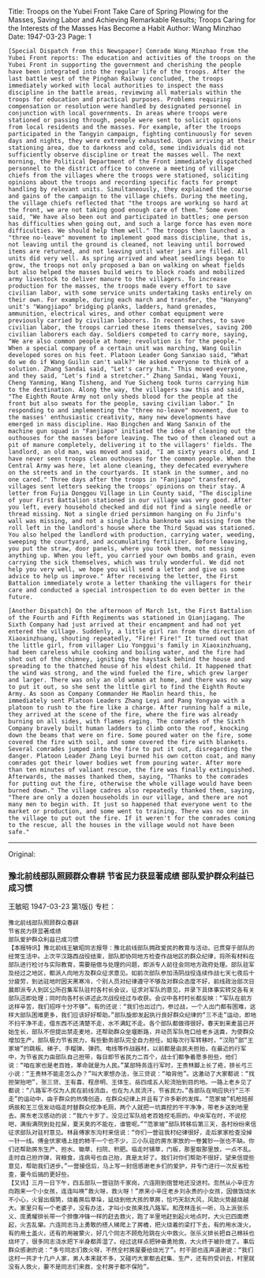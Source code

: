 Title: Troops on the Yubei Front Take Care of Spring Plowing for the Masses, Saving Labor and Achieving Remarkable Results; Troops Caring for the Interests of the Masses Has Become a Habit
Author: Wang Minzhao
Date: 1947-03-23
Page: 1

    [Special Dispatch from this Newspaper] Comrade Wang Minzhao from the Yubei Front reports: The education and activities of the troops on the Yubei Front in supporting the government and cherishing the people have been integrated into the regular life of the troops. After the last battle west of the Pinghan Railway concluded, the troops immediately worked with local authorities to inspect the mass discipline in the battle areas, reviewing all materials within the troops for education and practical purposes. Problems requiring compensation or resolution were handled by designated personnel in conjunction with local governments. In areas where troops were stationed or passing through, people were sent to solicit opinions from local residents and the masses. For example, after the troops participated in the Tangyin campaign, fighting continuously for seven days and nights, they were extremely exhausted. Upon arriving at their stationing area, due to darkness and cold, some individuals did not sufficiently observe discipline or treat the masses well. The next morning, the Political Department of the Front immediately dispatched personnel to the district office to convene a meeting of village chiefs from the villages where the troops were stationed, soliciting opinions about the troops and recording specific facts for prompt handling by relevant units. Simultaneously, they explained the course and gains of the campaign to the village chiefs. During the meeting, the village chiefs reflected that "the troops are working so hard at the front, we are not taking good enough care of them." Some even said, "We have also been out and participated in battles; one person has difficulties when going out, and such a large force has even more difficulties. We should help them well." The troops then launched a "three no-leave" movement to implement good mass discipline, that is, not leaving until the ground is cleaned, not leaving until borrowed items are returned, and not leaving until water jars are filled. All units did very well. As spring arrived and wheat seedlings began to grow, the troops not only proposed a ban on walking on wheat fields but also helped the masses build weirs to block roads and mobilized army livestock to deliver manure to the villagers. To increase production for the masses, the troops made every effort to save civilian labor, with some service units undertaking tasks entirely on their own. For example, during each march and transfer, the "Hanyang" unit's "Wangjiapo" bridging planks, ladders, hand grenades, ammunition, electrical wires, and other combat equipment were previously carried by civilian laborers. In recent marches, to save civilian labor, the troops carried these items themselves, saving 200 civilian laborers each day. Soldiers competed to carry more, saying, "We are also common people at home; revolution is for the people." When a special company of a certain unit was marching, Wang Guilin developed sores on his feet. Platoon Leader Gong Sanxiao said, "What do we do if Wang Guilin can't walk?" He asked everyone to think of a solution. Zhang Sandai said, "Let's carry him." This moved everyone, and they said, "Let's find a stretcher." Zhang Sandai, Wang Youxi, Cheng Yanming, Wang Tisheng, and Yue Sicheng took turns carrying him to the destination. Along the way, the villagers saw this and said, "The Eighth Route Army not only sheds blood for the people at the front but also sweats for the people, saving civilian labor." In responding to and implementing the "three no-leave" movement, due to the masses' enthusiastic creativity, many new developments have emerged in mass discipline. Hao Bingchen and Wang Sanxin of the machine gun squad in "Fanjiapo" initiated the idea of cleaning out the outhouses for the masses before leaving. The two of them cleaned out a pit of manure completely, delivering it to the villagers' fields. The landlord, an old man, was moved and said, "I am sixty years old, and I have never seen troops clean outhouses for the common people. When the Central Army was here, let alone cleaning, they defecated everywhere on the streets and in the courtyards. It stank in the summer, and no one cared." Three days after the troops in "Fanjiapo" transferred, villages sent letters seeking the troops' opinions on their stay. A letter from Fujia Donggou Village in Lin County said, "The discipline of your First Battalion stationed in our village was very good. After you left, every household checked and did not find a single needle or thread missing. Not a single dried persimmon hanging on Fu Jinfu's wall was missing, and not a single Jicha banknote was missing from the roll left in the landlord's house where the Third Squad was stationed. You also helped the landlord with production, carrying water, weeding, sweeping the courtyard, and accumulating fertilizer. Before leaving, you put the straw, door panels, where you took them, not messing anything up. When you left, you carried your own bombs and grain, even carrying the sick themselves, which was truly wonderful. We did not help you very well, we hope you will send a letter and give us some advice to help us improve." After receiving the letter, the First Battalion immediately wrote a letter thanking the villagers for their care and conducted a special introspection to do even better in the future.

    [Another Dispatch] On the afternoon of March 1st, the First Battalion of the Fourth and Fifth Regiments was stationed in Qianjiagang. The Sixth Company had just arrived at their encampment and had not yet entered the village. Suddenly, a little girl ran from the direction of Xiaoxinzhuang, shouting repeatedly, "Fire! Fire!" It turned out that the little girl, from villager Liu Yonggui's family in Xiaoxinzhuang, had been careless while cooking and boiling water, and the fire had shot out of the chimney, igniting the haystack behind the house and spreading to the thatched house of his eldest child. It happened that the wind was strong, and the wind fueled the fire, which grew larger and larger. There was only an old woman at home, and there was no way to put it out, so she sent the little girl to find the Eighth Route Army. As soon as Company Commander He Maolin heard this, he immediately sent Platoon Leaders Zhang Leyi and Pang Yongyao with a platoon to rush to the fire like a charge. After running half a mile, they arrived at the scene of the fire, where the fire was already burning on all sides, with flames raging. The comrades of the Sixth Company bravely built human ladders to climb onto the roof, knocking down the beams that were on fire. Some poured water on the fire, some covered the fire with soil, and some covered the fire with blankets. Several comrades jumped into the fire to put it out, disregarding the danger. Platoon Leader Zhang Leyi burned his own cotton coat, and many comrades got their lower bodies wet from pouring water. After more than ten minutes of valiant rescue, the fire was finally extinguished. Afterwards, the masses thanked them, saying, "Thanks to the comrades for putting out the fire, otherwise the whole village would have been burned down." The village cadres also repeatedly thanked them, saying, "There are only a dozen households in our village, and there are not many men to begin with. It just so happened that everyone went to the market or production, and some went to training. There was no one in the village to put out the fire. If it weren't for the comrades coming to the rescue, all the houses in the village would not have been safe."



<hr /> 

Original: 


### 豫北前线部队照顾群众春耕  节省民力获显著成绩  部队爱护群众利益已成习惯
王敏昭
1947-03-23
第1版()
专栏：

    豫北前线部队照顾群众春耕
    节省民力获显著成绩
    部队爱护群众利益已成习惯
    【本报特讯】豫北前线王敏昭同志报导：豫北前线部队拥政爱民的教育与活动，已贯穿于部队的经常生活中。上次平汉路西战役结束，部队即协同地方检查作战地区的群众纪律，将所有材料在部队进行检讨与实际教育，需要赔偿与处理的问题，即派专人前往会同地方政府处理。部队驻军及经过之地区，都派人向地方及群众征求意见。如前次部队参加汤阴战役连续作战七天七夜后十分疲劳，到达驻地时因天黑寒冷，个别人员对纪律遵守不够及对群众态度不好，前线政治部次日晨即派专人到区公所召集军队驻村各村长会议，征求对军队的意见，并录下具体事实转交各有关部队迅即处理；同时向各村长讲述此次战役经过与收获。会议中各村村长都反映：“军队在前方这样辛苦，我们招呼十分不够”。有的还说：“我们也出过门，参过战，一个人出门都有困难，这样大部队困难更多，我们应该好好帮助。”部队旋即发起执行良好群众纪律的“三不走”运动，即地不扫干净不走，借东西不还清楚不走，水不满缸不走。各个部队都做得很好。春天到来麦苗已开始生长，部队不但提出禁走麦地，还帮助群众垒堰断路，并动员军队牲口给老乡送粪，为使群众增加生产，部队极力节省民力，有些勤务部队完全自力担任。如每次行军转移时，“汉阳”部“王家坡”的跳板、梯子、手榴弹、弹药、电线等作战器材，以前都是由民夫担抬，在最近的行军中，为节省民力由部队自己担带，每日即节省民力二百个，战士们都争着愿多担些，他们说：“咱在家也是老百姓，革命就是为人民。”某部特务连行军时，王贵林脚上长了疮，排长弓三小说：“王贵林不能走怎么办？”叫大家想办法，张三贷说：“咱背他”。这激动了大家都说：“找担架抬吧”，张三贷、王有喜、程彦明、王体生、岳四成五人轮流抬到目的地。一路上老乡见了都说：“八路军不仅为人民在前线流血，也在为人民流汗，节省民力。”各部队在响应执行“三不走”的运动中，由于群众的热情创造，在群众纪律上并且有了许多新的发挥。“范家坡”机枪班郝炳辰和王三信发动临走时替群众挖净毛厕，两个人就把一坑粪挖的干干净净，带老乡送到地里去。房东老汉感动的说：“我六十岁了，没见过军队给老百姓挖毛厕的。中央军在时，不说挖吧，满街满院到处拉屎，夏天臭的不能在，谁管呢。”“范家坡”部队转移后第三天，各村纷纷来信征求部队对驻村意见。林县傅家东沟村来信说：“你们一营驻我村纪律很好，走后家家检查没掉一针一线。傅金伏家墙上挂的柿干一个也不少，三小队驻的房东家放的一卷冀钞一张也不缺。你们还帮助房东生产、担水、锄草、扫院、积肥。临走时铺草，门板，那里取那里放，一点不乱。走时自己担炸弹，背粮食，连病号也自己抬，真是太好了。我们对你们帮助不很好，望来信提些意见，帮助我们进步。”一营接信后，马上写一封信感谢老乡们的爱护，并专门进行一次反省检查，要今后搞的更好些。
    【又讯】三月一日下午，四五部队一营驻防千家岗，六连刚到宿营地还没进村。忽然从小辛庄方向跑来一个小女孩，连连叫唤“救火呀，救火呀！”原来小辛庄老乡刘永贵的小女孩，因做饭烧水不小心，火冒出烟筒，烧着房后草垛，延烧到他大孩的草房，恰巧天刮大风，风助火势越烧越大。家里只有一个老婆子，没有办法，才叫小女孩来找八路军。和茂林连长一听，马上派张乐义、庞勇耀排长带一个排像冲锋一样的赶去救火，跑了半里地赶到起火地点时，大火已四面燃起，火舌乱窜。六连同志马上勇敢的搭人梯爬上了房檐，把火烧着的梁打下去，有的用水泼火，有的用土盖火，还有的用被蒙火，好几个同志不顾危险跳在火中救火。张乐义排长把自己棉袄也烧坏了，很多同志浇水把下半身都弄湿了。经过这样点把钟奋勇抢救，大火终于被扑熄了。事后群众感谢的说：“多亏同志们救火呀，不然全村房屋要给烧光了”。村干部也连声道谢说：“我们这村一共才十几户人家，男人本来就不多，又碰巧大家都去赶集、生产，还有的受训去，村里就没有人救火，要不是同志们来救，全村房子都不保险”。
